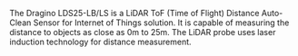 The Dragino LDS25-LB/LS is a LiDAR ToF (Time of Flight) Distance Auto-Clean Sensor for Internet of Things solution. It is capable of measuring the distance to objects as close as 0m to 25m. The LiDAR probe uses laser induction technology for distance measurement.
